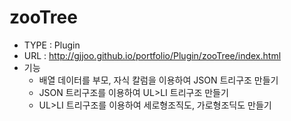 # zooTree
- TYPE : Plugin
- URL  : http://gjjoo.github.io/portfolio/Plugin/zooTree/index.html
- 기능
  - 배열 데이터를 부모, 자식 칼럼을 이용하여 JSON 트리구조 만들기<br>
  - JSON 트리구조를 이용하여 UL>LI 트리구조 만들기<br>
  - UL>LI 트리구조를 이용하여 세로형조직도, 가로형조딕도 만들기<br>
